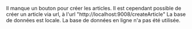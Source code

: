 Il manque un bouton pour créer les articles. Il est cependant possible de créer un article via url, à l'url "http://localhost:9008/createArticle"
La base de données est locale. La base de données en ligne n'a pas été utilisée.
